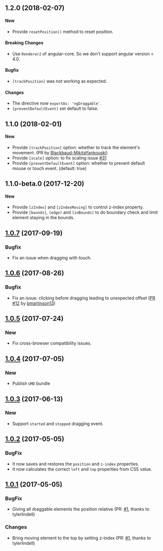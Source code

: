 ## 1.2.0 (2018-02-07)

#### New
+ Provide `resetPosition()` method to reset position.

#### Breaking Changes
+ Use `Renderer2` of angular-core. So we don't support angular version < 4.0.

#### Bugfix
+ `[trackPosition]` was not working as expected.

#### Changes
+ The directive now `exportAs: 'ngDraggable'`.
+ `[preventDefaultEvent]` set default to false.

## 1.1.0 (2018-02-01)

#### New
+ Provide `[trackPosition]` option: whether to track the element's movement. (PR by [Blackbaud-MikitaYankouski](https://github.com/Blackbaud-MikitaYankouski))
+ Provide `[scale]` option: to fix scaling issue [#31](https://github.com/xieziyu/angular2-draggable/issues/31)
+ Provide `[preventDefaultEvent]` option: whether to prevent default mouse or touch event. (default: true)

## 1.1.0-beta.0 (2017-12-20)

#### New
+ Provide `[zIndex]` and `[zIndexMoving]` to control z-index property.
+ Provide `[bounds]`, `(edge)` and `[inBounds]` to do boundary check and limit element staying in the bounds.

<a name="1.0.7"></a>
## [1.0.7](https://github.com/xieziyu/angular2-draggable/compare/v1.0.6...v1.0.7) (2017-09-19)

### Bugfix
+ Fix an issue when dragging with touch.

<a name="1.0.6"></a>
## [1.0.6](https://github.com/xieziyu/angular2-draggable/compare/v1.0.5...v1.0.6) (2017-08-26)

### Bugfix
+ Fix an issue: clicking before dragging leading to unexpected offset ([PR #12](https://github.com/xieziyu/angular2-draggable/pull/12) by [bmartinson13](https://github.com/bmartinson13))

<a name="1.0.5"></a>
## [1.0.5](https://github.com/xieziyu/angular2-draggable/compare/v1.0.4...v1.0.5) (2017-07-24)

### New
+ Fix cross-browser compatibility issues.

<a name="1.0.4"></a>
## [1.0.4](https://github.com/xieziyu/angular2-draggable/compare/v1.0.3...v1.0.4) (2017-07-05)

### New
+ Publish `UMD` bundle

<a name="1.0.3"></a>
## [1.0.3](https://github.com/xieziyu/angular2-draggable/compare/v1.0.2...v1.0.3) (2017-06-13)

### New
+ Support `started` and `stopped` dragging event.

<a name="1.0.2"></a>
## [1.0.2](https://github.com/xieziyu/angular2-draggable/compare/v1.0.1...v1.0.2) (2017-05-05)

### BugFix
+ It now saves and restores the `position` and `z-index` properties.
+ It now calculates the correct `left` and `top` properties from CSS value.

<a name="1.0.1"></a>
## [1.0.1](https://github.com/xieziyu/angular2-draggable/compare/v1.0.0...v1.0.1) (2017-05-05)

### BugFix
+ Giving all draggable elements the position relative (PR: [#1](https://github.com/xieziyu/angular2-draggable/pull/1), thanks to tylerlindell)

### Changes
+ Bring moving element to the top by setting z-index (PR: [#1](https://github.com/xieziyu/angular2-draggable/pull/1), thanks to tylerlindell)